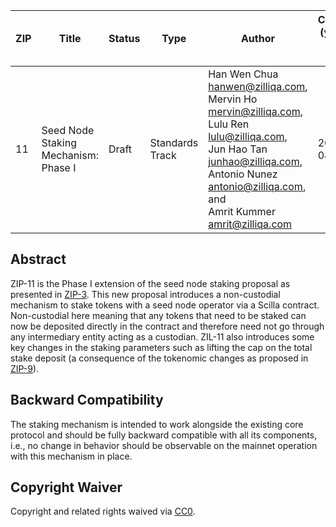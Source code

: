 | ZIP | Title | Status | Type  | Author| Created (yyyy-mm-dd) | Updated (yyyy-mm-dd) |
| --- | ---------------------------- | ------ | ----- | ----------------- | -------------------- | -------------------- |
| 11   | Seed Node Staking Mechanism: Phase I | Draft  | Standards Track | Han Wen Chua <hanwen@zilliqa.com>, <br> Mervin Ho <mervin@zilliqa.com>, <br> Lulu Ren <lulu@zilliqa.com>, <br> Jun Hao Tan <junhao@zilliqa.com>, <br> Antonio Nunez <antonio@zilliqa.com>,  and <br> Amrit Kummer <amrit@zilliqa.com> | 2020-08-17| 2020-08-17|


## Abstract

ZIP-11 is the Phase I extension of the seed node staking proposal as presented in [ZIP-3](https://github.com/Zilliqa/ZIP/blob/master/zips/zip-3.md). This new proposal introduces a non-custodial mechanism to stake tokens with a seed node operator via a Scilla contract. Non-custodial here meaning that any tokens that need to be staked can now be deposited directly in the contract and therefore need not go through any intermediary entity acting as a custodian. ZIL-11 also introduces some key changes in the staking parameters such as lifting the cap on the total stake deposit (a consequence of the tokenomic changes as proposed in [ZIP-9](https://github.com/Zilliqa/ZIP/blob/zip-9/zips/zip-9.md)).


## Backward Compatibility

The staking mechanism is intended to work alongside the existing core protocol and should be fully backward compatible with all its components, i.e., no change in behavior should be observable on the mainnet operation with this mechanism in place.

## Copyright Waiver

Copyright and related rights waived via [CC0](https://creativecommons.org/publicdomain/zero/1.0/).

